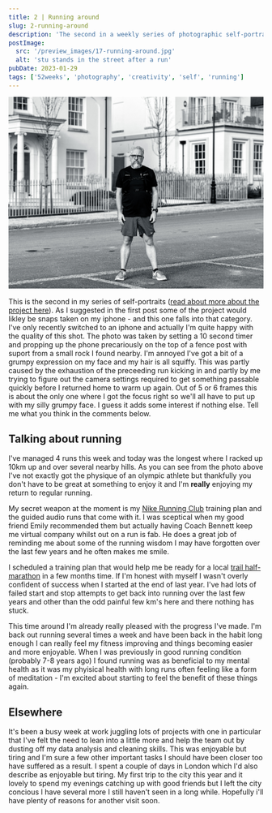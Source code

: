 ```yaml
---
title: 2 | Running around
slug: 2-running-around
description: 'The second in a weekly series of photographic self-portraits of Stuart Mackenzie.'
postImage:
  src: '/preview_images/17-running-around.jpg'
  alt: 'stu stands in the street after a run'
pubDate: 2023-01-29
tags: ['52weeks', 'photography', 'creativity', 'self', 'running']
---
```


<img src="/src/content/post_images/52weeks/52_2023_2.jpg" alt="Stuart stands in the road in front of some nice white rendered houses in his running attire looking a bit grumpy" class="imageFull"/>

This is the second in my series of self-portraits ([read about more about the project here](/posts/1-seeking-inspiration-and-comfort/)). As I suggested in the first post some of the project would likley be snaps taken on my iphone - and this one falls into that category. I've only recently switched to an iphone and actually I'm quite happy with the quality of this shot. The photo was taken by setting a 10 second timer and propping up the phone precariously on the top of a fence post with suport from a small rock I found nearby. I'm annoyed I've got a bit of a grumpy expression on my face and my hair is all squiffy. This was partly caused by the exhaustion of the preceeding run kicking in and partly by me trying to figure out the camera settings required to get something passable quickly before I returned home to warm up again. Out of 5 or 6 frames this is about the only one where I got the focus right so we'll all have to put up with my silly grumpy face. I guess it adds some interest if nothing else. Tell me what you think in the comments below.

## Talking about running

I've managed 4 runs this week and today was the longest where I racked up 10km up and over several nearby hills. As you can see from the photo above I've not exactly got the physique of an olympic athlete but thankfully you don't have to be great at something to enjoy it and I'm **really** enjoying my return to regular running.

My secret weapon at the moment is my [Nike Running Club](https://www.nike.com/gb/nrc-app) training plan and the guided audio runs that come with it. I was sceptical when my good friend Emily recommended them but actually having Coach Bennett keep me virtual company whilst out on a run is fab. He does a great job of reminding me about some of the running wisdom I may have forgotten over the last few years and he often makes me smile.

I scheduled a training plan that would help me be ready for a local [trail half-marathon](https://www.hardyhalf.com/) in a few months time. If I'm honest with myself I wasn't overly confident of success when I started at the end of last year. I've had lots of failed start and stop attempts to get back into running over the last few years and other than the odd painful few km's here and there nothing has stuck.

This time around I'm already really pleased with the progress I've made. I'm back out running several times a week and have been back in the habit long enough I can really feel my fitness improving and things becoming easier and more enjoyable. When I was previously in good running condition (probably 7-8 years ago) I found running was as beneficial to my mental health as it was my phyisical health with long runs often feeling like a form of meditation - I'm excited about starting to feel the benefit of these things again.

## Elsewhere

It's been a busy week at work juggling lots of projects with one in particular that I've felt the need to lean into a little more and help the team out by dusting off my data analysis and cleaning skills. This was enjoyable but tiring and I'm sure a few other important tasks I should have been closer too have suffered as a result. I spent a couple of days in London which I'd also describe as enjoyable but tiring. My first trip to the city this year and it lovely to spend my evenings catching up with good friends but I left the city concious I have several more I still haven't seen in a long while. Hopefully i'll have plenty of reasons for another visit soon.
